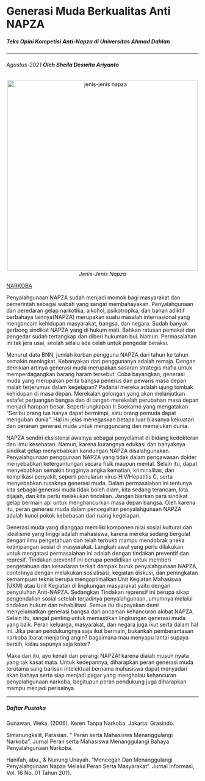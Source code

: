 # Generasi Muda Berkualitas Anti NAPZA 
##### Teks Opini Kompetisi Anti-Napza di Universitas Ahmad Dahlan
___
###### Agustus-2021     **_Oleh Sheila Deswita Ariyanto_**

<!-- Foto artikel -->

<p align="center">
  <img alt="jenis-jenis napza" 
     src="https://i.pinimg.com/564x/be/01/9a/be019a817fa7a18b938238aafb773f81.jpg" 
     width="500">
  <br>
    <em>Jenis-Jenis Napza</em>
</p>

[NARKOBA](https://id.wikipedia.org/wiki/Narkoba)

Penyalahgunaan NAPZA sudah menjadi momok bagi masyarakat dan pemerintah sebagai wabah yang sangat 
membahayakan. Penyalahgunaan dan peredaran gelap narkotika, alkohol, psikotropika, dan bahan adiktif berbahaya lainnya(NAPZA) merupakan suatu masalah internasional yang mengancam kehidupan masyarakat, bangsa, dan negara. Sudah banyak gerbong sindikat NAPZA yang di hukum mati. Bahkan ratusan pemakai dan pengedar sudah tertangkap dan diberi hukuman bui. Namun. Permasalahan ini tak jera usai, seolah selalu ada celah untuk pengedar beraksi.

Menurut data BNN, jumlah korban pengguna NAPZA dari tahun ke tahun semakin meningkat. Kebanyakan dari penggunanya adalah remaja. Dengan demikian artinya generasi muda merupakan sasaran strategis mafia untuk memperdagangkan barang haram tersebut. Coba bayangkan, generasi muda yang merupakan pelita bangsa penerus dan pewaris masa depan malah terjerumus dalam kegelapan? Padahal mereka adalah ujung tombak kehidupan di masa depan. Merekalah golongan yang akan melanjutkan estafet perjuangan bangsa dan di tangan merekalah perubahan masa depan menjadi harapan besar. Seperti ungkapan Ir.Soekarno yang mengatakan “Seribu orang tua hanya dapat bermimpi, satu orang pemuda dapat mengubah dunia”. Hal ini jelas menegaskan betapa luar biasanya kekuatan dan peranan generasi muda untuk mengguncang dan memajukan dunia.

NAPZA sendiri eksistensi awalnya sebagai penyelamat di bidang kedokteran dan ilmu kesehatan. Namun, karena kurangnya edukasi dan banyaknya sindikat gelap menyebabkan kandungan NAPZA disalahgunakan. Penyalahgunaan penggunaan NAPZA yang tidak dalam pengawasan dokter menyebabkan ketergantungan secara fisik maupun mental. Selain itu, dapat menyebabkan semakin tingginya angka kematian, kriminalitas, dan komplikasi penyakit, seperti penularan virus HIV/Hepatitis C, serta menyebabkan rusaknya generasi muda.
Dalam permasalahan ini tentunya kita sebagai generasi muda tidak boleh diam, kita sedang terancam, kita dijajah, dan kita perlu melakukan tindakan. Jangan biarkan para sindikat gelap bermain api untuk menghancurkan masa depan bangsa. Oleh karena itu, peran generasi muda dalam pencegahan penyalahgunaan NAPZA adalah kunci pokok kebebasan dari ruang kegelapan. 

Generasi muda yang dianggap memiliki komponen nilai sosial kultural dan idealisme yang tinggi adalah mahasiswa, karena mereka sedang bergulat dengan ilmu pengetahuan dan telah terbukti mampu mendobrak aneka ketimpangan sosial di masyarakat. Langkah awal yang perlu dilakukan untuk mengatasi permasalahan ini adalah dengan tindakan preventif dan represif. Tindakan preventif ini berupa pendidikan untuk memberi pengetahuan dan kesadaran terkait dampak buruk penyalahgunaan NAPZA, contohnya dengan melakukan sosialisasi, kegiatan diskusi, dan peningkatan kemampuan teknis berupa mengoptimalkan Unit Kegiatan Mahasiswa (UKM) atau Unit Kegiatan di lingkungan masyarakat yaitu dengan penyuluhan Anti-NAPZA. Sedangkan Tindakan reprensif ini berupa sikap pengendalian sosial setelah terjadinya penyalahgunaan, umumnya melalui tindakan hukum dan rehabilitasi. Semua itu diupayakan demi menyelamatkan generasi bangsa dari ancaman kehancuran akibat NAPZA. Selain itu, sangat penting untuk memastikan lingkungan generasi muda yang baik. Peran keluarga, masyarakat, dan negara juga ikut serta dalam hal ini. Jika peran pendukungnya saja ikut bermain, bukankah pemberantasan narkoba ibarat menjaring angin? bagaimana mau menyapu lantai supaya bersih, kalau sapunya saja kotor? 

Maka dari itu, ayo kenali dan perangi NAPZA! karena dialah musuh nyata yang tak kasat mata. Untuk kedepannya, diharapkan peran generasi muda terutama sang barisan intelektual bernama mahasiswa dapat menyadari akan bahaya serta siap menjadi pagar yang menghalau kehancuran penyalahgunaan narkoba, begitupun peran pendukung juga diharapkan mampu menjadi perisainya.


___
##### Daftar Pustaka
Gunawan, Weka. (2006). Keren Tanpa Narkoba. Jakarta: Grasindo.

Simanungkalit, Parasian. “ Peran serta Mahasiswa Menanggulangi Narkoba”. Jurnal Peran serta Mahasiswa Menanggulangi Bahaya Penyalahgunaan Narkoba.

Hanifah, abu., & Nunung Unayah. “Mencegah Dan Menanggulangi Penyalahgunaan Napza Melalui Peran Serta Masyarakat”. Jurnal Informasi, Vol. 16 No. 01 Tahun 2011.
